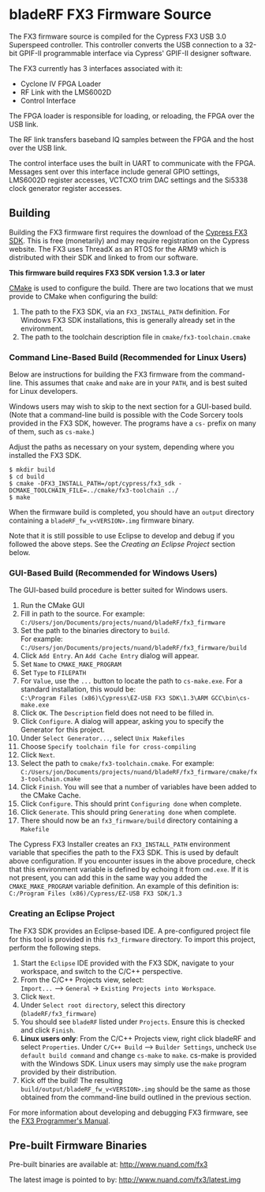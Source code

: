 # bladeRF FX3 Firmware Source #
The FX3 firmware source is compiled for the Cypress FX3 USB 3.0 Superspeed controller.  This controller converts the USB connection to a 32-bit GPIF-II programmable interface via Cypress' GPIF-II designer software.

The FX3 currently has 3 interfaces associated with it:

  - Cyclone IV FPGA Loader
  - RF Link with the LMS6002D
  - Control Interface

The FPGA loader is responsible for loading, or reloading, the FPGA over the USB link.

The RF link transfers baseband IQ samples between the FPGA and the host over the USB link.

The control interface uses the built in UART to communicate with the FPGA.  Messages sent over this interface include general GPIO settings, LMS6002D register accesses, VCTCXO trim DAC settings and the Si5338 clock generator register accesses.

## Building ##
Building the FX3 firmware first requires the download of the [Cypress FX3 SDK][cypress_sdk]. This is free (monetarily) and may require registration on the Cypress website. The FX3 uses ThreadX as an RTOS for the ARM9 which is distributed with their SDK and linked to from our software.

**This firmware build requires FX3 SDK version 1.3.3 or later**

[cypress_sdk]: http://www.cypress.com/?rID=57990 (Cypress FX3 SDK)

[CMake](https://cmake.org) is used to configure the build. There are two locations that we must provide to CMake when configuring the build:

1. The path to the FX3 SDK, via an `FX3_INSTALL_PATH` definition. For Windows FX3 SDK installations, this is generally already set in the environment.
2. The path to the toolchain description file in `cmake/fx3-toolchain.cmake`

### Command Line-Based Build (Recommended for Linux Users) ###

Below are instructions for building the FX3 firmware from the command-line. This assumes that `cmake` and `make`
are in your `PATH`, and is best suited for Linux developers.

Windows users may wish to skip to the next section for a GUI-based build. (Note that a command-line build is possible with the Code Sorcery tools
 provided in the FX3 SDK, however. The programs have a `cs-` prefix on many of them, such as `cs-make`.)

Adjust the paths as necessary on your system, depending where you installed the FX3 SDK.

```
$ mkdir build
$ cd build
$ cmake -DFX3_INSTALL_PATH=/opt/cypress/fx3_sdk -DCMAKE_TOOLCHAIN_FILE=../cmake/fx3-toolchain ../
$ make
```

When the firmware build is completed, you should have an `output` directory containing a `bladeRF_fw_v<VERSION>.img` firmware binary.

Note that it is still possible to use Eclipse to develop and debug if you followed the above steps. See the *Creating an Eclipse Project* section below.

### GUI-Based Build (Recommended for Windows Users) ###

The GUI-based build procedure is better suited for Windows users.

1. Run the CMake GUI
2. Fill in path to the source. For example: <br> `C:/Users/jon/Documents/projects/nuand/bladeRF/fx3_firmware`
3. Set the path to the binaries directory to `build`.<br> For example: `C:/Users/jon/Documents/projects/nuand/bladeRF/fx3_firmware/build`
4. Click `Add Entry`. An `Add Cache Entry` dialog will appear.
5. Set `Name` to `CMAKE_MAKE_PROGRAM`
6. Set `Type` to `FILEPATH`
7. For `Value`, use the `...` button to locate the path to `cs-make.exe`.  For a standard installation, this would be: <br> `C:\Program Files (x86)\Cypress\EZ-USB FX3 SDK\1.3\ARM GCC\bin\cs-make.exe`
8. Click `OK`. The `Description` field does not need to be filled in.
9. Click `Configure`. A dialog will appear, asking you to specify the Generator for this project.
10. Under `Select Generator...`, select `Unix Makefiles`
11. Choose `Specify toolchain file for cross-compiling`
12. Click `Next`.
13. Select the path to `cmake/fx3-toolchain.cmake`.  For example: <br> `C:/Users/jon/Documents/projects/nuand/bladeRF/fx3_firmware/cmake/fx3-toolchain.cmake`
14. Click `Finish`. You will see that a number of variables have been added to the CMake Cache.
15. Click `Configure`. This should print `Configuring done` when complete.
16. Click `Generate`. This should pring `Generating done` when complete.
17. There should now be an `fx3_firmware/build` directory containing a `Makefile`

The Cypress FX3 Installer creates an `FX3_INSTALL_PATH` environment variable that specifies the path to the FX3 SDK. This is used
by default above configuration. If you encounter issues in the above procedure, check that this environment variable is defined by echoing it from `cmd.exe`. If it is not present, you can add this in the same way you added the `CMAKE_MAKE_PROGRAM` variable definition. An example of this definition is: <br>
`C:/Program Files (x86)/Cypress/EZ-USB FX3 SDK/1.3`

### Creating an Eclipse Project ###

The FX3 SDK provides an Eclipse-based IDE. A pre-configured project file for this tool is provided in this `fx3_firmware` directory. To import this project, perform the following steps.

1. Start the `Eclipse` IDE provided with the FX3 SDK, navigate to your workspace, and switch to the C/C++ perspective.
2. From the C/C++ Projects view, select: <br> `Import...` --> `General` -> `Existing Projects into Workspace`.
3. Click `Next`.
3. Under `Select root directory`, select this directory (`bladeRF/fx3_firmware`)
4. You should see `bladeRF` listed under `Projects`. Ensure this is checked and click `Finish`.
5. **Linux users only**: From the C/C++ Projects view, right click bladeRF and select `Properties`. Under `C/C++ Build` --> `Builder Settings`, uncheck `Use default build command` and change `cs-make` to `make`. cs-make is provided with the Windows SDK. Linux users may simply use the `make` program provided by their distribution.
6. Kick off the build! The resulting `build/output/bladeRF_fw_v<VERSION>.img` should be the same as those obtained from the command-line build outlined in the previous section.

For more information about developing and debugging FX3 firmware, see the [FX3 Programmer's Manual][fx3_prog_manual].

[fx3_prog_manual]: http://www.cypress.com/?rID=52250  (FX3 Programmer's Manual)

## Pre-built Firmware Binaries ##
Pre-built binaries are available at: http://www.nuand.com/fx3

The latest image is pointed to by: http://www.nuand.com/fx3/latest.img
